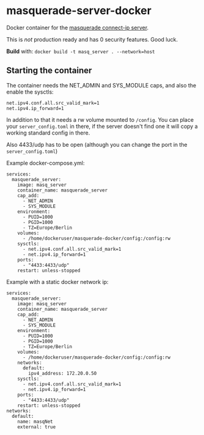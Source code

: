 # masquerade-server-docker

Docker container for the [masquerade connect-ip server](https://github.com/ErikBcd/masquerade).

This is *not* production ready and has 0 security features. Good luck.

**Build** with: `docker build -t masq_server . --network=host`

## Starting the container

The container needs the NET_ADMIN and SYS_MODULE caps, and also the enable the sysctls:

```
net.ipv4.conf.all.src_valid_mark=1
net.ipv4.ip_forward=1
```

In addition to that it needs a rw volume mounted to `/config`.
You can place your `server_config.toml` in there, if the server doesn't find one it will copy a working standard config in there.

Also 4433/udp has to be open (although you can change the port in the `server_config.toml`)

Example docker-compose.yml:
```docker-compose
services:
  masquerade_server:
    image: masq_server
    container_name: masquerade_server
    cap_add:
      - NET_ADMIN
      - SYS_MODULE
    environment:
      - PUID=1000
      - PGID=1000
      - TZ=Europe/Berlin
    volumes:
      - /home/dockeruser/masquerade-docker/config:/config:rw
    sysctls:
      - net.ipv4.conf.all.src_valid_mark=1
      - net.ipv4.ip_forward=1
    ports:
      - "4433:4433/udp"
    restart: unless-stopped
```

Example with a static docker network ip:

```docker-compose
services:
  masquerade_server:
    image: masq_server
    container_name: masquerade_server
    cap_add:
      - NET_ADMIN
      - SYS_MODULE
    environment:
      - PUID=1000
      - PGID=1000
      - TZ=Europe/Berlin
    volumes:
      - /home/dockeruser/masquerade-docker/config:/config:rw
    networks:
      default:
        ipv4_address: 172.20.0.50
    sysctls:
      - net.ipv4.conf.all.src_valid_mark=1
      - net.ipv4.ip_forward=1
    ports:
      - "4433:4433/udp"
    restart: unless-stopped
networks:
  default:
    name: masqNet
    external: true
```
